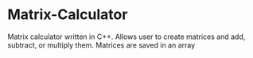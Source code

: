 # Matrix-Calculator
Matrix calculator written in C++. Allows user to create matrices and add, subtract, or multiply them. Matrices are saved in an array
